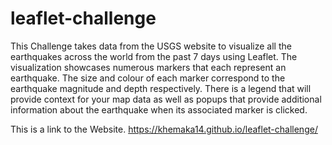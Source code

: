 # leaflet-challenge

This Challenge takes data from the USGS website to visualize all the earthquakes across the world from the past 7 days using Leaflet.
The visualization showcases numerous markers that each represent an earthquake. The size and colour of each marker correspond to the earthquake magnitude and depth respectively.
There is a legend that will provide context for your map data as well as popups that provide additional information about the earthquake when its associated marker is clicked.

This is a link to the Website. 
https://khemaka14.github.io/leaflet-challenge/
